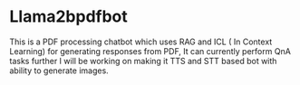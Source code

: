 # Llama2bpdfbot
This is a PDF processing chatbot which uses RAG and ICL ( In Context Learning) for generating responses from PDF, It can currently perform QnA tasks further I will be working on making it TTS and STT based bot with ability to generate images.
